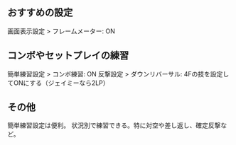 ## おすすめの設定

画面表示設定 > フレームメーター: ON

## コンボやセットプレイの練習

簡単練習設定 > コンボ練習: ON
反撃設定 > ダウンリバーサル: 4Fの技を設定してONにする（ジェイミーなら2LP）

## その他

簡単練習設定は便利。
状況別で練習できる。特に対空や差し返し、確定反撃など。
